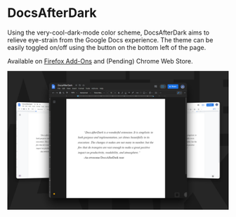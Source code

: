 # DocsAfterDark

Using the very-cool-dark-mode color scheme, DocsAfterDark aims to relieve eye-strain from the Google Docs experience. The theme can be easily toggled on/off using the button on the bottom left of the page.

Available on [Firefox Add-Ons](https://addons.mozilla.org/en-US/firefox/addon/docsafterdark/) and (Pending) Chrome Web Store.

![promotional image](docsafterdark.png)